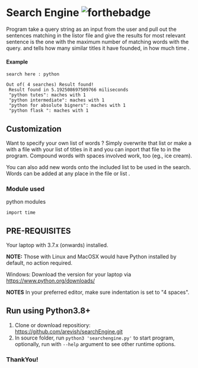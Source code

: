 # Search Engine ![forthebadge](https://forthebadge.com/images/badges/made-with-python.svg)

Program take a query string as an input from the user and pull out the sentences matching in the listor file and give the results for most relevant sentence is the one with the maximum number of matching words with the query. and tells how many similar titles it have founded, in how much time .

#### Example
```
search here : python

Out of( 4 searches) Result found!
 Result found in 5.192508697509766 miliseconds
 "python tutes": maches with 1
 "python intermediate": maches with 1
 "python for absolute bigners": maches with 1
 "python flask ": maches with 1

```
## Customization
Want to specify your own list of words ? Simply overwrite that list or make a  with a file with your list of titles in it and you can inport that file to in the program. Compound words with spaces involved work, too (eg., ice cream).

You can also add new words onto the included list to be used in the search. Words can be added at any place in the file or list .

### Module used
python modules
```
import time
```

## PRE-REQUISITES
Your laptop with 3.7.x (onwards) installed.

**NOTE:** Those with Linux and MacOSX would have Python installed by default, no action required.

Windows: Download the version for your laptop via https://www.python.org/downloads/

**NOTES**
In your preferred editor, make sure indentation is set to "4 spaces".

## Run using Python3.8+
1. Clone or download repositiory: https://github.com/arevish/searchEngine.git
2. In source folder, run `python3 'searchengine.py'` to start program, optionally, run with `--help` argument to see other runtime options.

### ThankYou!